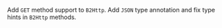 Add `GET` method support to `B2Http`.
Add `JSON` type annotation and fix type hints in `B2Http` methods.